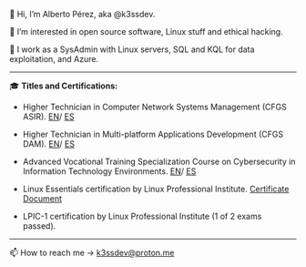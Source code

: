 👋 Hi, I’m Alberto Pérez, aka @k3ssdev.

👀 I’m interested in open source software, Linux stuff and ethical hacking.
 
💼 I work as a SysAdmin with Linux servers, SQL and KQL for data exploitation, and Azure.


---

🎓 **Titles and Certifications:**

- Higher Technician in Computer Network Systems Management (CFGS ASIR).
  [EN](n-tsadministracionsistemasinformaticosreden-pdf.pdf)/
  [ES](n-tsadministracionsistemasinformaticosredes-pdf.pdf)

- Higher Technician in Multi-platform Applications Development (CFGS DAM).
  [EN](n-tsdesarrolloaplicacionesmultiplataformaen-pdf.pdf)/
  [ES](n-tsdesarrolloaplicacionesmultiplataformaes-pdf.pdf)

- Advanced Vocational Training Specialization Course on Cybersecurity in Information Technology Environments.
  [EN](ce-gs-ciberseguridad-entornos-tecnologias-de-la-informacion.pdf)/
  [ES](ce-gs-ciberseguridad-entornos-tecnologias-de-la-informacion_es.pdf)

- Linux Essentials certification by Linux Professional Institute. [Certificate Document](LE-1.pdf)
- LPIC-1 certification by Linux Professional Institute (1 of 2 exams passed).

---

📫 How to reach me -> [k3ssdev@proton.me](mailto:k3ssdev@proton.me)

<!---
D0bleFil0/D0bleFil0 is a ✨ special ✨ repository because its `README.md` (this file) appears on your GitHub profile.
You can click the Preview link to take a look at your changes.
--->
